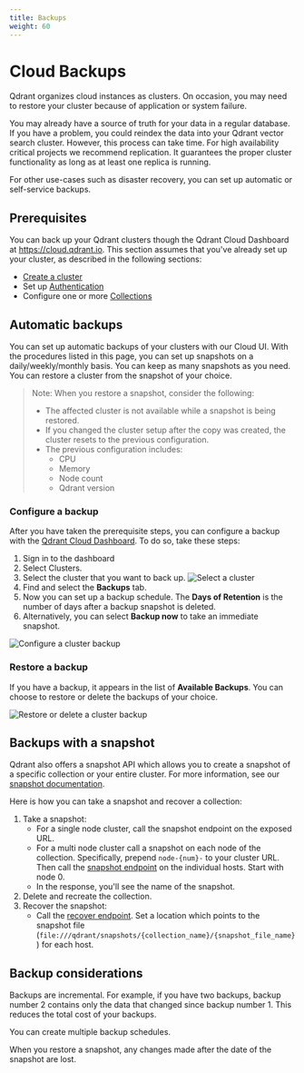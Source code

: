```yaml
---
title: Backups
weight: 60
---
```


# Cloud Backups

Qdrant organizes cloud instances as clusters. On occasion, you may need to
restore your cluster because of application or system failure.

You may already have a source of truth for your data in a regular database. If you
have a problem, you could reindex the data into your Qdrant vector search cluster.
However, this process can take time. For high availability critical projects we
recommend replication. It guarantees the proper cluster functionality as long as
at least one replica is running.

For other use-cases such as disaster recovery, you can set up automatic or
self-service backups.

## Prerequisites

You can back up your Qdrant clusters though the Qdrant Cloud
Dashboard at https://cloud.qdrant.io. This section assumes that you've already
set up your cluster, as described in the following sections:

- [Create a cluster](/documentation/cloud/create-cluster/)
- Set up [Authentication](/documentation/cloud/authentication/)
- Configure one or more [Collections](/documentation/concepts/collections/)

## Automatic backups

You can set up automatic backups of your clusters with our Cloud UI. With the
procedures listed in this page, you can set up
snapshots on a daily/weekly/monthly basis. You can keep as many snapshots as you
need. You can restore a cluster from the snapshot of your choice.

> Note: When you restore a snapshot, consider the following:
> - The affected cluster is not available while a snapshot is being restored.
> - If you changed the cluster setup after the copy was created, the cluster 
    resets to the previous configuration.
> - The previous configuration includes:
>   - CPU
>   - Memory
>   - Node count
>   - Qdrant version

### Configure a backup

After you have taken the prerequisite steps, you can configure a backup with the
[Qdrant Cloud Dashboard](https://cloud.qdrant.io). To do so, take these steps:

1. Sign in to the dashboard
1. Select Clusters.
1. Select the cluster that you want to back up.
   ![Select a cluster](/documentation/cloud/select-cluster.png)
1. Find and select the **Backups** tab.
1. Now you can set up a backup schedule.
   The **Days of Retention** is the number of days after a backup snapshot is
   deleted.
1. Alternatively, you can select **Backup now** to take an immediate snapshot.

![Configure a cluster backup](/documentation/cloud/backup-schedule.png)

### Restore a backup

If you have a backup, it appears in the list of **Available Backups**. You can
choose to restore or delete the backups of your choice.

![Restore or delete a cluster backup](/documentation/cloud/restore-delete.png)

<!-- I think we should move this to the Snapshot page, but I'll do it later -->

## Backups with a snapshot

Qdrant also offers a snapshot API which allows you to create a snapshot
of a specific collection or your entire cluster. For more information, see our
[snapshot documentation](/documentation/concepts/snapshots/).

Here is how you can take a snapshot and recover a collection:

1. Take a snapshot:
   - For a single node cluster, call the snapshot endpoint on the exposed URL.
   - For a multi node cluster call a snapshot on each node of the collection. 
     Specifically, prepend `node-{num}-` to your cluster URL.
     Then call the [snapshot endpoint](../../concepts/snapshots/#create-snapshot) on the individual hosts. Start with node 0.
   - In the response, you'll see the name of the snapshot.
2. Delete and recreate the collection.
3. Recover the snapshot:
   - Call the [recover endpoint](../../concepts/snapshots/#recover-in-cluster-deployment). Set a location which points to the snapshot file (`file:///qdrant/snapshots/{collection_name}/{snapshot_file_name}`) for each host.

## Backup considerations

Backups are incremental. For example, if you have two backups, backup number 2
contains only the data that changed since backup number 1. This reduces the
total cost of your backups.

You can create multiple backup schedules.

When you restore a snapshot, any changes made after the date of the snapshot
are lost.
